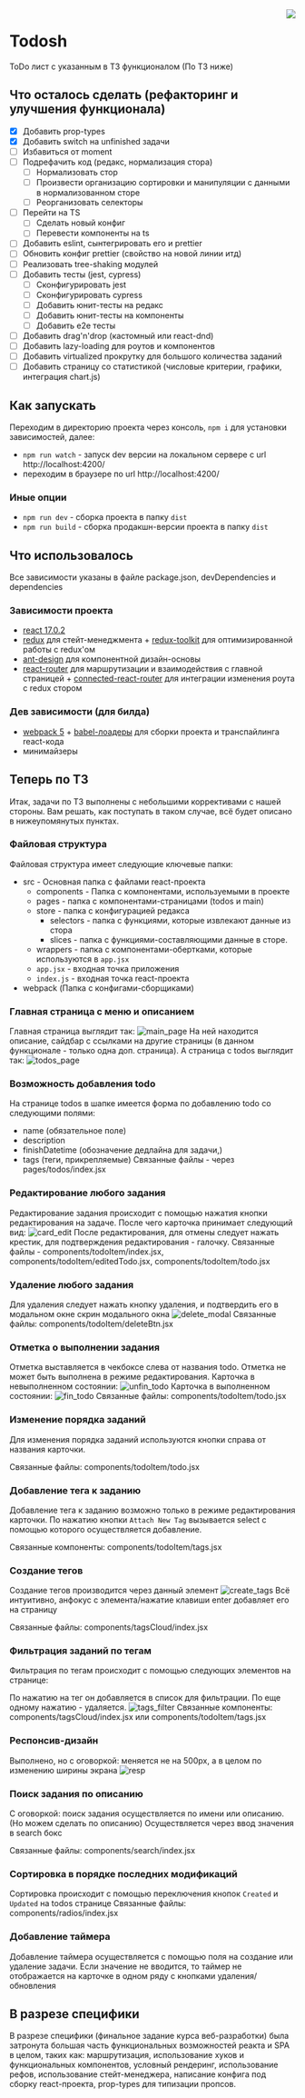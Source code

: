 <img align="right" src="./public/favicon.ico">

# Todosh

ToDo лист с указанным в ТЗ функционалом (По ТЗ ниже)

## Что осталось сделать (рефакторинг и улучшения функционала)

- [x] Добавить prop-types
- [x] Добавить switch на unfinished задачи
- [ ] Избавиться от moment
- [ ] Подрефачить код (редакс, нормализация стора)
  - [ ] Нормализовать стор
  - [ ] Произвести организацию сортировки и манипуляции с данными в нормализованном сторе
  - [ ] Реорганизовать селекторы
- [ ] Перейти на TS
  - [ ] Сделать новый конфиг
  - [ ] Перевести компоненты на ts
- [ ] Добавить eslint, сынтегрировать его и prettier
- [ ] Обновить конфиг prettier (свойство на новой линии итд)
- [ ] Реализовать tree-shaking модулей
- [ ] Добавить тесты (jest, cypress)
  - [ ] Сконфигурировать jest
  - [ ] Сконфигурировать cypress
  - [ ] Добавить юнит-тесты на редакс
  - [ ] Добавить юнит-тесты на компоненты
  - [ ] Добавить e2e тесты
- [ ] Добавить drag'n'drop (кастомный или react-dnd)
- [ ] Добавить lazy-loading для роутов и компонентов
- [ ] Добавить virtualized прокрутку для большого количества заданий
- [ ] Добавить страницу со статистикой (числовые критерии, графики, интеграция chart.js)

## Как запускать

Переходим в директорию проекта через консоль, `npm i` для установки зависимостей, далее:

- `npm run watch` - запуск dev версии на локальном сервере с url http://localhost:4200/
- переходим в браузере по url http://localhost:4200/

### Иные опции

- `npm run dev` - сборка проекта в папку `dist`
- `npm run build` - сборка продакшн-версии проекта в папку `dist`

## Что использовалось

Все зависимости указаны в файле package.json, devDependencies и dependencies

### Зависимости проекта

- [react 17.0.2]()
- [redux]() для стейт-менеджмента + [redux-toolkit]() для оптимизированной работы с redux'ом
- [ant-design]() для компонентной дизайн-основы
- [react-router]() для маршрутизации и взаимодействия с главной страницей + [connected-react-router]() для интеграции изменения роута с redux стором

### Дев зависимости (для билда)

- [webpack 5]() + [babel-лоадеры]() для сборки проекта и транспайлинга react-кода
- минимайзеры

## Теперь по ТЗ

Итак, задачи по ТЗ выполнены с небольшими коррективами с нашей стороны. Вам решать, как поступать в таком случае, всё будет описано в нижеупомянутых пунктах.

### Файловая структура

Файловая структура имеет следующие ключевые папки:

- src - Основная папка с файлами react-проекта
  - components - Папка с компонентами, используемыми в проекте
  - pages - папка с компонентами-страницами (todos и main)
  - store - папка с конфигурацией редакса
    - selectors - папка с функциями, которые извлекают данные из стора
    - slices - папка с функциями-составляющими данные в сторе.
  - wrappers - папка с компонентами-обертками, которые используются в `app.jsx`
  - `app.jsx` - входная точка приложения
  - `index.js` - входная точка react-проекта
- webpack (Папка с конфигами-сборщиками)

### Главная страница с меню и описанием

Главная страница выглядит так:
![main_page](./public/readme/main_page.png)
На ней находится описание, сайдбар с ссылками на другие страницы (в данном функционале - только одна доп. страница).
А страница с todos выглядит так:
![todos_page](./public/readme/todos_page.png)

### Возможность добавления todo

На странице todos в шапке имеется форма по добавлению todo со следующими полями:

- name (обязательное поле)
- description
- finishDatetime (обозначение дедлайна для задачи,)
- tags (теги, прикрепляемые)
  Связанные файлы - через pages/todos/index.jsx

### Редактирование любого задания

Редактирование задания происходит с помощью нажатия кнопки редактирования на задаче. После чего карточка принимает следующий вид:
![card_edit](./public/readme/card_edit.png)
После редактирования, для отмены следует нажать крестик, для подтверждения редактирования - галочку.
Связанные файлы - components/todoItem/index.jsx, components/todoItem/editedTodo.jsx, components/todoItem/todo.jsx

### Удаление любого задания

Для удаления следует нажать кнопку удаления, и подтвердить его в модальном окне
скрин модального окна
![delete_modal](./public/readme/delete_modal.png)
Связанные файлы: components/todoItem/deleteBtn.jsx

### Отметка о выполнении задания

Отметка выставляется в чекбоксе слева от названия todo. Отметка не может быть выполнена в режиме редактирования.
Карточка в невыполненном состоянии:
![unfin_todo](./public/readme/unfinishedTodo.png)
Карточка в выполненном состоянии:
![fin_todo](./public/readme/finishedTodo.png)
Связанные файлы: components/todoItem/todo.jsx

### Изменение порядка заданий

Для изменения порядка заданий используются кнопки справа от названия карточки.

Связанные файлы: components/todoItem/todo.jsx

### Добавление тега к заданию

Добавление тега к заданию возможно только в режиме редактирования карточки. По нажатию кнопки `Attach New Tag` вызывается select с помощью которого осуществляется добавление.

Связанные компоненты: components/todoItem/tags.jsx

### Создание тегов

Создание тегов производится через данный элемент
![create_tags](./public/readme/create_tags.png)
Всё интуитивно, анфокус с элемента/нажатие клавиши enter добавляет его на страницу

Связанные файлы: components/tagsCloud/index.jsx

### Фильтрация заданий по тегам

Фильтрация по тегам происходит с помощью следующих элементов на странице:

По нажатию на тег он добавляется в список для фильтрации. По еще одному нажатию - удаляется.
![tags_filter](./public/readme/tagsFilter.png)
Связанные компоненты: components/tagsCloud/index.jsx или components/todoItem/tags.jsx

### Респонсив-дизайн

Выполнено, но с оговоркой: меняется не на 500px, а в целом по изменению ширины экрана
![resp](./public/readme/responsive.png)

### Поиск задания по описанию

С оговоркой: поиск задания осуществляется по имени или описанию. (Но можем сделать по описанию)
Осуществляется через ввод значения в search бокс

Связанные файлы: components/search/index.jsx

### Сортировка в порядке последних модификаций

Сортировка происходит с помощью переключения кнопок `Created` и `Updated` на todos странице
Связанные файлы: components/radios/index.jsx

### Добавление таймера

Добавление таймера осуществляется с помощью поля на создание или удаление задачи. Если значение не вводится, то таймер не отображается на карточке в одном ряду с кнопками удаления/обновления

## В разрезе специфики

В разрезе специфики (финальное задание курса веб-разработки) была затронута большая часть функциональных возможностей реакта и SPA в целом, таких как: маршрутизация, использование хуков и функциональных компонентов, условный рендеринг, использование рефов, использование стейт-менеджера, написание конфига под сборку react-проекта, prop-types для типизации пропсов.
